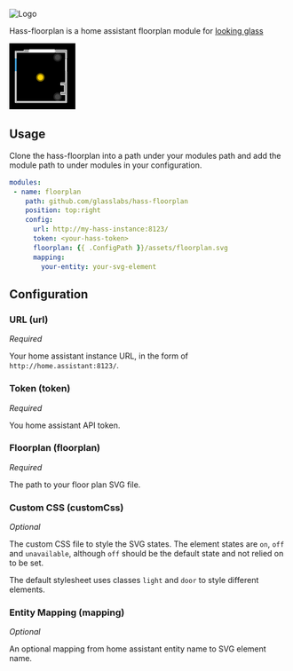 ![Logo](http://svg.wiersma.co.za/glasslabs/module?title=HASS-FLOORPLAN&tag=a%20home%20assistant%20floorplan%20module)

Hass-floorplan is a home assistant floorplan module for [looking glass](http://github.com/glasslabs/looking-glass)

![Screenshot](.readme/screenshot.png)

## Usage

Clone the hass-floorplan into a path under your modules path and add the module path
to under modules in your configuration.

```yaml
modules:
 - name: floorplan
    path: github.com/glasslabs/hass-floorplan
    position: top:right
    config:
      url: http://my-hass-instance:8123/
      token: <your-hass-token>
      floorplan: {{ .ConfigPath }}/assets/floorplan.svg
      mapping:
        your-entity: your-svg-element
```

## Configuration

### URL (url)

*Required*

Your home assistant instance URL, in the form of `http://home.assistant:8123/`.

### Token (token)

*Required*

You home assistant API token.

### Floorplan (floorplan)

*Required*

The path to your floor plan SVG file.

### Custom CSS (customCss)

*Optional*

The custom CSS file to style the SVG states. The element states are `on`, `off` and `unavailable`, although `off` should
be the default state and not relied on to be set.

The default stylesheet uses classes `light` and `door` to style different elements.

### Entity Mapping (mapping)

*Optional*

An optional mapping from home assistant entity name to SVG element name.
